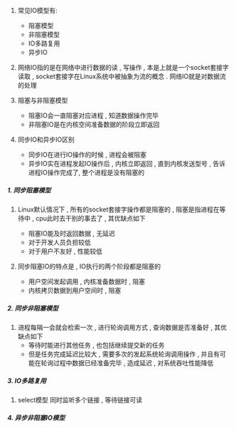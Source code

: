 1. 常见IO模型有:
	- 阻塞模型
	- 非阻塞模型
	- IO多路复用
	- 异步IO

2. 网络IO指的是在网络中进行数据的读 , 写操作 , 本是上就是一个socket套接字读取 , socket套接字在Linux系统中被抽象为流的概念 . 网络IO就是对数据流的处理

3. 阻塞与非阻塞模型
	- 阻塞IO会一直阻塞对应进程 , 知道数据操作完毕
	- 非阻塞IO是在内核空间准备数据的阶段立即返回

4. 同步IO和异步IO区别
	- 同步IO在进行IO操作的时候 , 进程会被阻塞
	- 异步IO实在进程发起IO操作后 , 内核立即返回 , 直到内核发送型号 , 告诉进程IO操作完成了, 整个进程是没有阻塞的

##### 1. 同步阻塞模型
1. Linux默认情况下 , 所有的socket套接字操作都是阻塞的 , 阻塞是指进程在等待中 , cpu此时去干别的事去了 , 其优缺点如下
	- 阻塞IO能及时返回数据 , 无延迟
	- 对于开发人员负担较低
	- 对于用户不友好 , 性能较低

2. 同步阻塞IO的特点是 , IO执行的两个阶段都是阻塞的
	- 用户空间发起调用 , 内核准备数据时 , 阻塞
	- 内核拷贝数据到用户空间时 , 阻塞

##### 2. 同步非阻塞模型
1. 进程每隔一会就会检索一次 , 进行轮询调用方式 , 查询数据是否准备好 , 其优缺点如下
	- 等待时能进行其他任务 , 也包括继续提交新的任务
	- 但是任务完成延迟比较大 , 需要多次的发起系统轮询调用操作 , 并且有可能在轮询过程中数据已经准备完毕 , 造成延迟 , 对系统吞吐性能降低


##### 3. IO多路复用
1. select模型  同时监听多个链接 , 等待链接可读


##### 4. 异步非阻塞IO模型

